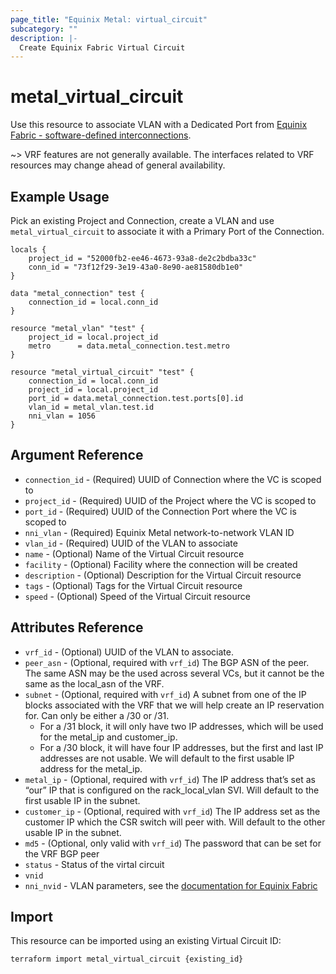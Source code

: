 ```yaml
---
page_title: "Equinix Metal: virtual_circuit"
subcategory: ""
description: |-
  Create Equinix Fabric Virtual Circuit
---
```


# metal_virtual_circuit

Use this resource to associate VLAN with a Dedicated Port from [Equinix Fabric - software-defined interconnections](https://metal.equinix.com/developers/docs/networking/fabric/#associating-a-vlan-with-a-dedicated-port).

~> VRF features are not generally available. The interfaces related to VRF resources may change ahead of general availability.

## Example Usage

Pick an existing Project and Connection, create a VLAN and use `metal_virtual_circuit` to associate it with a Primary Port of the Connection.

```hcl
locals {
	project_id = "52000fb2-ee46-4673-93a8-de2c2bdba33c"
	conn_id = "73f12f29-3e19-43a0-8e90-ae81580db1e0"
}

data "metal_connection" test {
	connection_id = local.conn_id
}

resource "metal_vlan" "test" {
	project_id = local.project_id
	metro      = data.metal_connection.test.metro
}

resource "metal_virtual_circuit" "test" {
	connection_id = local.conn_id
	project_id = local.project_id
	port_id = data.metal_connection.test.ports[0].id
	vlan_id = metal_vlan.test.id
	nni_vlan = 1056
}
```

## Argument Reference

* `connection_id` - (Required) UUID of Connection where the VC is scoped to
* `project_id` - (Required) UUID of the Project where the VC is scoped to
* `port_id` - (Required) UUID of the Connection Port where the VC is scoped to
* `nni_vlan` - (Required) Equinix Metal network-to-network VLAN ID
* `vlan_id` - (Required) UUID of the VLAN to associate
* `name` - (Optional) Name of the Virtual Circuit resource
* `facility` - (Optional) Facility where the connection will be created
* `description` - (Optional) Description for the Virtual Circuit resource
* `tags` - (Optional) Tags for the Virtual Circuit resource
* `speed` - (Optional) Speed of the Virtual Circuit resource

## Attributes Reference

* `vrf_id` - (Optional) UUID of the VLAN to associate.
* `peer_asn` - (Optional, required with `vrf_id`) The BGP ASN of the peer. The same ASN may be the used across several VCs, but it cannot be the same as the local_asn of the VRF.
* `subnet` - (Optional, required with `vrf_id`) A subnet from one of the IP
  blocks associated with the VRF that we will help create an IP reservation for. Can only be either a /30 or /31.
  * For a /31 block, it will only have two IP addresses, which will be used for
  the metal_ip and customer_ip.
  * For a /30 block, it will have four IP addresses, but the first and last IP addresses are not usable. We will default to the first usable IP address for the metal_ip.
* `metal_ip` - (Optional, required with `vrf_id`) The IP address that’s set as “our” IP that is configured on the rack_local_vlan SVI. Will default to the first usable IP in the subnet.
* `customer_ip` - (Optional, required with `vrf_id`) The IP address set as the customer IP which the CSR switch will peer with. Will default to the other usable IP in the subnet.
* `md5` - (Optional, only valid with `vrf_id`) The password that can be set for the VRF BGP peer
* `status` - Status of the virtal circuit
* `vnid`
* `nni_nvid` - VLAN parameters, see the [documentation for Equinix Fabric](https://metal.equinix.com/developers/docs/networking/fabric/)

## Import

This resource can be imported using an existing Virtual Circuit ID:

```sh
terraform import metal_virtual_circuit {existing_id}
```
